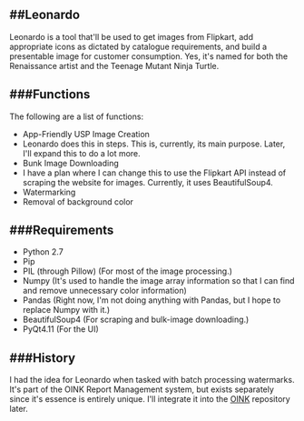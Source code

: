 ##Leonardo
----
Leonardo is a tool that'll be used to get images from Flipkart, add appropriate icons as dictated by catalogue requirements, and build a presentable image for customer consumption. Yes, it's named for both the Renaissance artist and the Teenage Mutant Ninja Turtle.

###Functions
----
The following are a list of functions:
* App-Friendly USP Image Creation
 * Leonardo does this in steps. This is, currently, its main purpose. Later, I'll expand this to do a lot more.
* Bunk Image Downloading
 * I have a plan where I can change this to use the Flipkart API instead of scraping the website for images. Currently, it uses BeautifulSoup4.
* Watermarking
* Removal of background color

###Requirements
----
* Python 2.7
* Pip
* PIL (through Pillow) (For most of the image processing.)
* Numpy (It's used to handle the image array information so that I can find and remove unnecessary color information)
* Pandas (Right now, I'm not doing anything with Pandas, but I hope to replace Numpy with it.)
* BeautifulSoup4 (For scraping and bulk-image downloading.)
* PyQt4.11 (For the UI)

###History
----
I had the idea for Leonardo when tasked with batch processing watermarks. It's part of the OINK Report Management system, but exists separately since it's essence is entirely unique. I'll integrate it into the [OINK](www.github.com/oink) repository later.